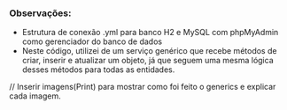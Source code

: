 ### Observações:
- Estrutura de conexão .yml para banco H2 e MySQL com phpMyAdmin como gerenciador do banco de dados
- Neste código, utilizei de um serviço genérico que recebe métodos de criar, inserir e atualizar um objeto, já que seguem uma mesma lógica desses métodos para todas as entidades.

// Inserir imagens(Print) para mostrar como foi feito o generics e explicar cada imagem.
